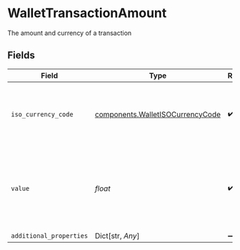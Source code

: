 # WalletTransactionAmount

The amount and currency of a transaction


## Fields

| Field                                                                                    | Type                                                                                     | Required                                                                                 | Description                                                                              |
| ---------------------------------------------------------------------------------------- | ---------------------------------------------------------------------------------------- | ---------------------------------------------------------------------------------------- | ---------------------------------------------------------------------------------------- |
| `iso_currency_code`                                                                      | [components.WalletISOCurrencyCode](../../models/components/walletisocurrencycode.md)     | :heavy_check_mark:                                                                       | An ISO-4217 currency code, used with e-wallets and transactions.                         |
| `value`                                                                                  | *float*                                                                                  | :heavy_check_mark:                                                                       | The amount of the transaction. Must contain at most two digits of precision e.g. `1.23`. |
| `additional_properties`                                                                  | Dict[str, *Any*]                                                                         | :heavy_minus_sign:                                                                       | N/A                                                                                      |